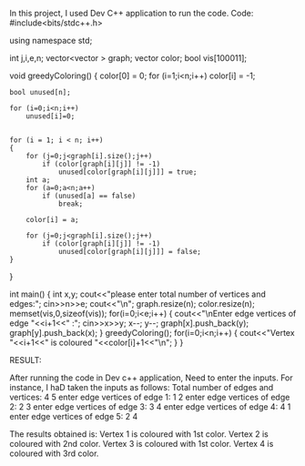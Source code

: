 In this project, I used Dev C++ application to run the code.
Code:
#include<bits/stdc++.h>
 
using namespace std;
 
int j,i,e,n;
vector<vector<int> > graph;
vector<int> color;
bool vis[100011];
 
void greedyColoring()
{
    color[0]  = 0;
    for (i=1;i<n;i++)
        color[i] = -1;
 
    bool unused[n];
 
    for (i=0;i<n;i++)
        unused[i]=0;
 
 
    for (i = 1; i < n; i++)
    {
        for (j=0;j<graph[i].size();j++)
            if (color[graph[i][j]] != -1)
                unused[color[graph[i][j]]] = true;
        int a;
        for (a=0;a<n;a++)
            if (unused[a] == false)
                break;
 
        color[i] = a; 
 
        for (j=0;j<graph[i].size();j++)
            if (color[graph[i][j]] != -1)
                unused[color[graph[i][j]]] = false;
    }
}
 
int main()
{
    int x,y;
    cout<<"please enter total number of vertices and edges:";
    cin>>n>>e;
    cout<<"\n";
    graph.resize(n);
    color.resize(n);
    memset(vis,0,sizeof(vis));
    for(i=0;i<e;i++)
    {
        cout<<"\nEnter edge vertices of edge "<<i+1<<" :";
        cin>>x>>y;
        x--; y--;
        graph[x].push_back(y);
        graph[y].push_back(x);
    }
    greedyColoring();
    for(i=0;i<n;i++)
    {
        cout<<"Vertex "<<i+1<<" is coloured  "<<color[i]+1<<"\n";
    }
}

RESULT:

After running the code in Dev c++ application, Need to enter the inputs. For instance, I haD 
taken the inputs as follows: 
Total number of edges and vertices: 4 5
enter edge vertices of edge 1: 1 2
enter edge vertices of edge 2: 2 3
enter edge vertices of edge 3: 3 4
enter edge vertices of edge 4: 4 1
enter edge vertices of edge 5: 2 4

The results obtained is:
Vertex 1 is coloured with 1st color.
Vertex 2 is coloured with 2nd color.
Vertex 3 is coloured with 1st color.
Vertex 4 is coloured with 3rd color.

